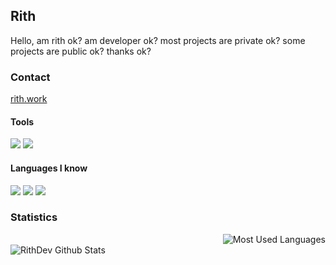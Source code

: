 ## Rith
Hello, am rith ok? am developer ok? most projects are private ok? some projects are public ok? thanks ok?

### Contact
<a href="https://rith.work/">rith.work</a>

#### Tools
<img src="https://img.shields.io/badge/mysql-000000?style=for-the-badge&logo=mysql&logoColor=white"> <img src="https://img.shields.io/badge/express-000000?style=for-the-badge&logo=express&logoColor=white">

#### Languages I know 
<img src="https://img.shields.io/badge/Python-3776AB?style=for-the-badge&logo=python&logoColor=white"/> <img src="https://img.shields.io/badge/Java-3776AB?style=for-the-badge&logo=Java&logoColor=white"/> <img src="https://img.shields.io/badge/JavaScript-3776AB?style=for-the-badge&logo=JavaScript&logoColor=white"/> 

### Statistics
<img style="float: right;" alt="Most Used Languages" src="https://github-readme-stats.vercel.app/api/top-langs/?username=RithDev&layout=compact&hide_border=true&theme=dark" /><br>
<img align="Left" alt="RithDev Github Stats" src="https://github-readme-stats.vercel.app/api?username=RithDev&show_icons=true&hide_border=true&theme=dark" />

